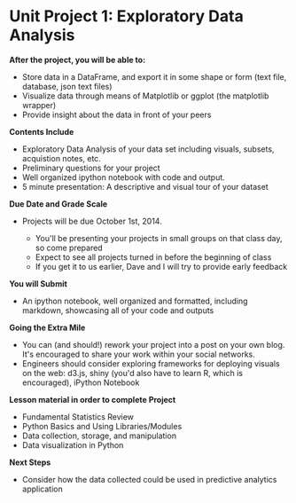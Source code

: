 # Unit Project 1: Exploratory Data Analysis

**After the project, you will be able to:**

*   Store data in a DataFrame, and export it in some shape or form (text file, database, json text files)
*   Visualize data through means of Matplotlib or ggplot (the matplotlib wrapper)
*   Provide insight about the data in front of your peers

**Contents Include**

* Exploratory Data Analysis of your data set including visuals, subsets, acquistion notes, etc.
* Preliminary questions for your project
* Well organized ipython notebook with code and output.
* 5 minute presentation: A descriptive and visual tour of your dataset

**Due Date and Grade Scale**

*   Projects will be due October 1st, 2014.

    *   You'll be presenting your projects in small groups on that class day, so come prepared
    *   Expect to see all projects turned in before the beginning of class
    *   If you get it to us earlier, Dave and I will try to provide early feedback

**You will Submit**

* An ipython notebook, well organized and formatted, including markdown, showcasing all of your code and outputs

**Going the Extra Mile**

*   You can (and should!) rework your project into a post on your own blog. It's encouraged to share your work within your social networks.
*   Engineers should consider exploring frameworks for deploying visuals on the web: d3.js, shiny (you'd also have to learn R, which is encouraged), iPython Notebook

**Lesson material in order to complete Project**

*   Fundamental Statistics Review
*   Python Basics and Using Libraries/Modules
*   Data collection, storage, and manipulation
*   Data visualization in Python

**Next Steps**

*   Consider how the data collected could be used in predictive analytics application
